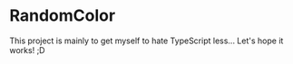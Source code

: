 # RandomColor
This project is mainly to get myself to hate TypeScript less... Let's hope it works! ;D
